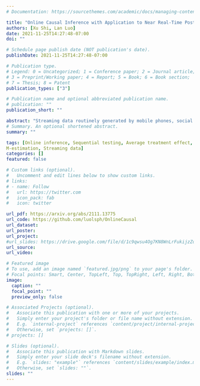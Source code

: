 ```yaml
---
# Documentation: https://sourcethemes.com/academic/docs/managing-content/

title: "Online Causal Inference with Application to Near Real-Time Post-Market Vaccine Safety Surveillance"
authors: [Xu Shi, Lan Luo]
date: 2021-11-25T14:27:48-07:00
doi: ""

# Schedule page publish date (NOT publication's date).
publishDate: 2021-11-25T14:27:48-07:00

# Publication type.
# Legend: 0 = Uncategorized; 1 = Conference paper; 2 = Journal article;
# 3 = Preprint/Working paper; 4 = Report; 5 = Book; 6 = Book section;
# 7 = Thesis; 8 = Patent
publication_types: ["3"]

# Publication name and optional abbreviated publication name.
# publication: ""
publication_short: ""

abstract: "Streaming data routinely generated by mobile phones, social networks, e-commerce, and electronic health records present new opportunities for near real-time surveillance of the impact of an intervention on an outcome of interest via causal inference methods. However, as data grow rapidly in volume and velocity, storing and combing data become increasingly challenging.  The amount of time and effort spent to update analyses can grow exponentially,  which defeats the purpose of instantaneous surveillance.   Data sharing barriers in multi-center studies bring additional challenges to rapid signal detection and update.  It is thus time to turn static causal inference to online causal learning that can incorporate new information as it becomes available without revisiting prior observations.  In this paper, we present a framework for online estimation and inference of treatment effects leveraging a series of datasets that arrive sequentially without storing or re-accessing individual-level raw data.   We establish estimation consistency and asymptotic normality of the proposed framework for online causal inference.  In particular, our framework is robust to biased data batches in the sense that the proposed online estimator is asymptotically unbiased as long as the pooled data is a random sample of the target population regardless of whether each data batch is.  We also provide an R package for analyzing streaming observational data that enjoys great computation efficiency compared to existing software packages for offline analyses. Our proposed methods are illustrated with extensive simulations and an application to sequential monitoring of adverse events post COVID-19 vaccine."
# Summary. An optional shortened abstract.
summary: ""

tags: [Online inference, Sequential testing, Average treatment effect,
M-estimation, Streaming data]
categories: []
featured: false

# Custom links (optional).
#   Uncomment and edit lines below to show custom links.
# links:
# - name: Follow
#   url: https://twitter.com
#   icon_pack: fab
#   icon: twitter

url_pdf: https://arxiv.org/abs/2111.13775
url_code: https://github.com/luolsph/OnlineCausal
url_dataset:
url_poster: 
url_project:
#url_slides: https://drive.google.com/file/d/1c9qwsu4Og7KN8WnLrFukijzZoh9Mbd6D/view?usp=sharing
url_source:
url_video:

# Featured image
# To use, add an image named `featured.jpg/png` to your page's folder. 
# Focal points: Smart, Center, TopLeft, Top, TopRight, Left, Right, BottomLeft, Bottom, BottomRight.
image:
  caption: ""
  focal_point: ""
  preview_only: false

# Associated Projects (optional).
#   Associate this publication with one or more of your projects.
#   Simply enter your project's folder or file name without extension.
#   E.g. `internal-project` references `content/project/internal-project/index.md`.
#   Otherwise, set `projects: []`.
# projects: []

# Slides (optional).
#   Associate this publication with Markdown slides.
#   Simply enter your slide deck's filename without extension.
#   E.g. `slides: "example"` references `content/slides/example/index.md`.
#   Otherwise, set `slides: ""`.
slides: ""
---
```

